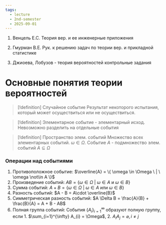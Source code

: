 ```yaml
---
tags:
  - lecture
  - 2nd-semester
  - 2025-09-01
---
```


1. Венцель Е.С. Теория вер. и ее инженерные приложения
2. Гмурман В.Е. Рук. к решению задач по теории вер. и прикладной статистике

3. Джиоева, Лобузов - теория вероятностей контрольные задания

# Основные понятия теории вероятностей

> [!definition] Случайное событие
> Результат некоторого испытания, который может осуществиться или не осуществиться.

> [!definition] Элементарное событие - элементарный исход.
> Невозможно разделить на отдельные события

> [!definition] Пространство элем. событий
> Множество всех элементарных событий.
> $\omega \in \Omega$. Событие $A$ - подмножество элем. событий $A \subseteq \Omega$

### Операции над событиями

1. Противоположное событие: $\overline{A} = \{ \omega \in \Omega \ | \ \omega \not\in A \}$
2. Произведение событий: $AB = \{ \omega \in \Omega \ | \ \omega \in A \ \text{и} \ \omega \in B \}$
3. Сумма событий: $A + B = \{ \omega \in \Omega \ | \ \omega \in A \ \text{или} \ \omega \in B \}$
4. Разность событий: $A - B = A\cdot \overline{B}$
5. Симметрическая разность событий: $A \Delta B = \frac{A}{B} + \frac{B}{A} = A + B - AB$
6. Полная группа событий: События $\{ A_{i} \}_{i=1}^{\infty}$ образуют полную группу, если  1. $\sum_{i=1}^{\infty} A_{i} = \Omega$, 2. $A_{i}A_{j} = \varnothing, i \neq j$
